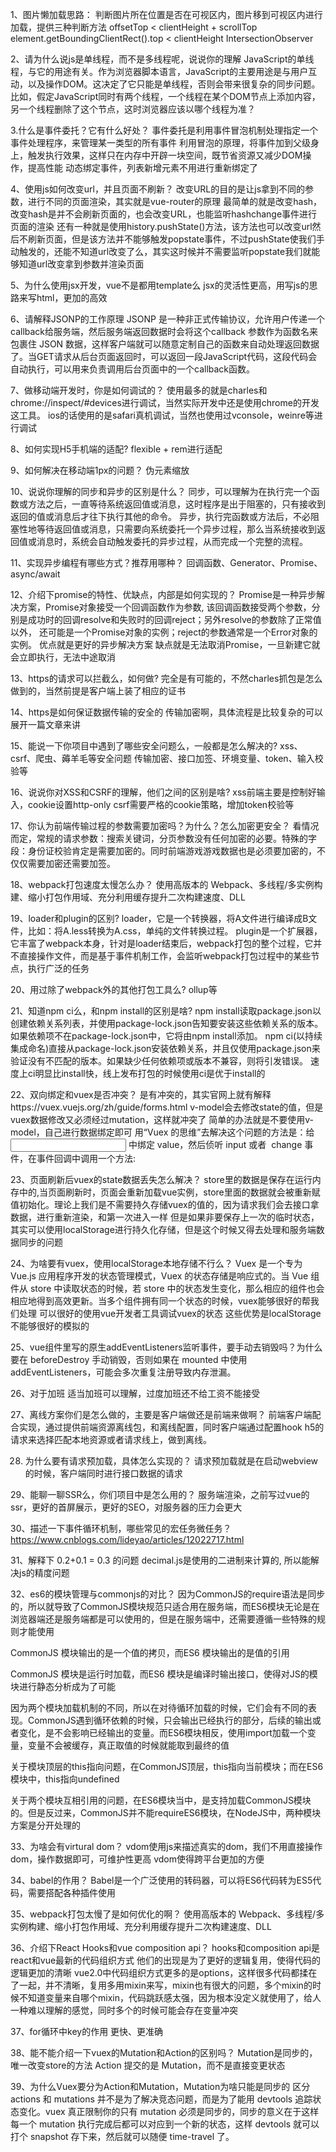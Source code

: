 1、图片懒加载思路：
判断图片所在位置是否在可视区内，图片移到可视区内进行加载，提供三种判断方法
offsetTop < clientHeight + scrollTop
element.getBoundingClientRect().top < clientHeight
IntersectionObserver

2、请为什么说js是单线程，而不是多线程呢，说说你的理解
JavaScript的单线程，与它的用途有关。作为浏览器脚本语言，JavaScript的主要用途是与用户互动，以及操作DOM。这决定了它只能是单线程，否则会带来很复杂的同步问题。比如，假定JavaScript同时有两个线程，一个线程在某个DOM节点上添加内容，另一个线程删除了这个节点，这时浏览器应该以哪个线程为准？

3.什么是事件委托？它有什么好处？
事件委托是利用事件冒泡机制处理指定一个事件处理程序，来管理某一类型的所有事件 利用冒泡的原理，将事件加到父级身上，触发执行效果，这样只在内存中开辟一块空间，既节省资源又减少DOM操作，提高性能 动态绑定事件，列表新增元素不用进行重新绑定了

4、使用js如何改变url，并且页面不刷新？
改变URL的目的是让js拿到不同的参数，进行不同的页面渲染，其实就是vue-router的原理
最简单的就是改变hash，改变hash是并不会刷新页面的，也会改变URL，也能监听hashchange事件进行页面的渲染
还有一种就是使用history.pushState()方法，该方法也可以改变url然后不刷新页面，但是该方法并不能够触发popstate事件，不过pushState使我们手动触发的，还能不知道url改变了么，其实这时候并不需要监听popstate我们就能够知道url改变拿到参数并渲染页面

5、为什么使用jsx开发，vue不是都用template么
jsx的灵活性更高，用写js的思路来写html，更加的高效

6、请解释JSONP的工作原理
JSONP 是一种非正式传输协议，允许用户传递一个callback给服务端，然后服务端返回数据时会将这个callback 参数作为函数名来包裹住 JSON 数据，这样客户端就可以随意定制自己的函数来自动处理返回数据了。当GET请求从后台页面返回时，可以返回一段JavaScript代码，这段代码会自动执行，可以用来负责调用后台页面中的一个callback函数。

7、做移动端开发时，你是如何调试的？
使用最多的就是charles和chrome://inspect/#devices进行调试，当然实际开发中还是使用chrome的开发这工具。
ios的话使用的是safari真机调试，当然也使用过vconsole，weinre等进行调试

8、如何实现H5手机端的适配?
flexible + rem进行适配

9、如何解决在移动端1px的问题？
伪元素缩放

10、说说你理解的同步和异步的区别是什么？
同步，可以理解为在执行完一个函数或方法之后，一直等待系统返回值或消息，这时程序是出于阻塞的，只有接收到返回的值或消息后才往下执行其他的命令。 异步，执行完函数或方法后，不必阻塞性地等待返回值或消息，只需要向系统委托一个异步过程，那么当系统接收到返回值或消息时，系统会自动触发委托的异步过程，从而完成一个完整的流程。

11、实现异步编程有哪些方式？推荐用哪种？
回调函数、Generator、Promise、async/await

12、介绍下promise的特性、优缺点，内部是如何实现的？
Promise是一种异步解决方案，Promise对象接受一个回调函数作为参数, 该回调函数接受两个参数，分别是成功时的回调resolve和失败时的回调reject；另外resolve的参数除了正常值以外， 还可能是一个Promise对象的实例；reject的参数通常是一个Error对象的实例。
优点就是更好的异步解决方案
缺点就是无法取消Promise，一旦新建它就会立即执行，无法中途取消

13、https的请求可以拦截么，如何做?
完全是有可能的，不然charles抓包是怎么做到的，当然前提是客户端上装了相应的证书

14、https是如何保证数据传输的安全的
传输加密啊，具体流程是比较复杂的可以展开一篇文章来讲

15、能说一下你项目中遇到了哪些安全问题么，一般都是怎么解决的?
xss、csrf、爬虫、薅羊毛等安全问题
传输加密、接口加签、环境变量、token、输入校验等

16、说说你对XSS和CSRF的理解，他们之间的区别是啥?
xss前端主要是控制好输入，cookie设置http-only
csrf需要严格的cookie策略，增加token校验等

17、你认为前端传输过程的参数需要加密吗？为什么？怎么加密更安全？
看情况而定，常规的请求参数：搜索关键词，分页参数没有任何加密的必要。特殊的字段：身份证校验肯定是需要加密的。同时前端游戏游戏数据也是必须要加密的，不仅仅需要加密还需要加签。

18、webpack打包速度太慢怎么办？
使用高版本的 Webpack、多线程/多实例构建、缩小打包作用域、充分利用缓存提升二次构建速度、DLL

19、loader和plugin的区别?
loader，它是一个转换器，将A文件进行编译成B文件，比如：将A.less转换为A.css，单纯的文件转换过程。
plugin是一个扩展器，它丰富了webpack本身，针对是loader结束后，webpack打包的整个过程，它并不直接操作文件，而是基于事件机制工作，会监听webpack打包过程中的某些节点，执行广泛的任务

20、用过除了webpack外的其他打包工具么?
ollup等

21、知道npm ci么，和npm install的区别是啥?
npm install读取package.json以创建依赖关系列表，并使用package-lock.json告知要安装这些依赖关系的版本。如果依赖项不在package-lock.json中，它将由npm install添加。
npm ci(以持续集成命名)直接从package-lock.json安装依赖关系，并且仅使用package.json来验证没有不匹配的版本。如果缺少任何依赖项或版本不兼容，则将引发错误。
速度上ci明显比install快，线上发布打包的时候使用ci是优于install的

22、双向绑定和vuex是否冲突？
是有冲突的，其实官网上就有解释https://vuex.vuejs.org/zh/guide/forms.html v-model会去修改state的值，但是vuex数据修改又必须经过mutation，这样就冲突了 简单的办法就是不要使用v-model，自己进行数据绑定即可
用“Vuex 的思维”去解决这个问题的方法是：给<input> 中绑定 value，然后侦听 input 或者 
change 事件，在事件回调中调用一个方法:

23、页面刷新后vuex的state数据丢失怎么解决？
store里的数据是保存在运行内存中的,当页面刷新时，页面会重新加载vue实例，store里面的数据就会被重新赋值初始化。理论上我们是不需要持久存储vuex的值的，因为请求我们会去接口拿数据，进行重新渲染，和第一次进入一样 但是如果非要保存上一次的临时状态，其实可以使用localStorage进行持久化存储，但是这个时候又得去处理和服务端数据同步的问题

24、为啥要有vuex，使用localStorage本地存储不行么？
Vuex 是一个专为 Vue.js 应用程序开发的状态管理模式，Vuex 的状态存储是响应式的。当 Vue 组件从 store 中读取状态的时候，若 store 中的状态发生变化，那么相应的组件也会相应地得到高效更新。当多个组件拥有同一个状态的时候，vuex能够很好的帮我们处理 可以很好的使用vue开发者工具调试vuex的状态 这些优势是localStorage不能够很好的模拟的

25、vue组件里写的原生addEventListeners监听事件，要手动去销毁吗？为什么
要在 beforeDestroy 手动销毁，否则如果在 mounted 中使用 addEventListeners，可能会多次重复注册导致内存泄漏。

26、对于加班
适当加班可以理解，过度加班还不给工资不能接受

27、离线方案你们是怎么做的，主要是客户端做还是前端来做啊？
前端客户端配合实现，通过提供前端资源离线包，和离线配置，同时客户端通过配置hook h5的请求来选择匹配本地资源或者请求线上，做到离线。

28. 为什么要有请求预加载，具体怎么实现的？
请求预加载就是在启动webview的时候，客户端同时进行接口数据的请求

29、能聊一聊SSR么，你们项目中是怎么用的？
服务端渲染，之前写过vue的ssr，更好的首屏展示，更好的SEO，对服务器的压力会更大

30、描述一下事件循环机制，哪些常见的宏任务微任务？
https://www.cnblogs.com/lideyao/articles/12022717.html

31、解释下 0.2+0.1 = 0.3 的问题
decimal.js是使用的二进制来计算的, 所以能解决js的精度问题

32、es6的模块管理与commonjs的对比？
因为CommonJS的require语法是同步的，所以就导致了CommonJS模块规范只适合用在服务端，而ES6模块无论是在浏览器端还是服务端都是可以使用的，但是在服务端中，还需要遵循一些特殊的规则才能使用

CommonJS 模块输出的是一个值的拷贝，而ES6 模块输出的是值的引用

CommonJS 模块是运行时加载，而ES6 模块是编译时输出接口，使得对JS的模块进行静态分析成为了可能

因为两个模块加载机制的不同，所以在对待循环加载的时候，它们会有不同的表现。CommonJS遇到循环依赖的时候，只会输出已经执行的部分，后续的输出或者变化，是不会影响已经输出的变量。而ES6模块相反，使用import加载一个变量，变量不会被缓存，真正取值的时候就能取到最终的值

关于模块顶层的this指向问题，在CommonJS顶层，this指向当前模块；而在ES6模块中，this指向undefined

关于两个模块互相引用的问题，在ES6模块当中，是支持加载CommonJS模块的。但是反过来，CommonJS并不能requireES6模块，在NodeJS中，两种模块方案是分开处理的

33、为啥会有virtural dom？
vdom使用js来描述真实的dom，我们不用直接操作dom，操作数据即可，可维护性更高 vdom使得跨平台更加的方便

34、babel的作用？
Babel是一个广泛使用的转码器，可以将ES6代码转为ES5代码，需要搭配各种插件使用

35、webpack打包太慢了是如何优化的啊？
使用高版本的 Webpack、多线程/多实例构建、缩小打包作用域、充分利用缓存提升二次构建速度、DLL

36、介绍下React Hooks和vue composition api？
hooks和composition api是react和vue最新的代码组织方式 他们的出现是为了更好的逻辑复用，使得代码的逻辑更加的清晰 vue2.0中代码组织方式更多的是options，这样很多代码都揉在了一起，并不清晰，复用多用mixin来写，mixin也有很大的问题，多个mixin的时候不知道变量来自哪个mixin，代码跳跃感太强，因为根本没定义就使用了，给人一种难以理解的感觉，同时多个的时候可能会存在变量冲突

37、for循环中key的作用
更快、更准确

38、能不能介绍一下vuex的Mutation和Action的区别吗？
Mutation是同步的，唯一改变store的方法 Action 提交的是 Mutation，而不是直接变更状态

39、为什么Vuex要分为Action和Mutation，Mutation为啥只能是同步的
区分 actions 和 mutations 并不是为了解决竞态问题，而是为了能用 devtools 追踪状态变化。vuex 真正限制你的只有 mutation 必须是同步的，同步的意义在于这样每一个 mutation 执行完成后都可以对应到一个新的状态，这样 devtools 就可以打个 snapshot 存下来，然后就可以随便 time-travel 了。
